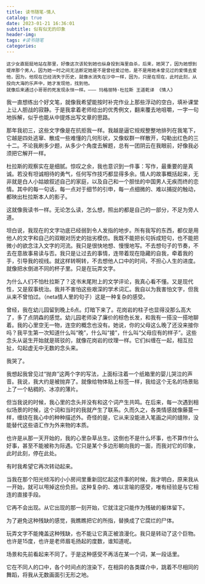 ```yaml
---
title: 读书随笔-情人
catalog: true
date: 2023-01-21 16:36:01
subtitle: 似有似无的印象
header-img:
tags: #读书随笔
categories:
---
```

	这少女直挺挺地站在那里，好像这次该轮到她也纵身投到海里自杀，后来，她哭了，因为她想到堤岸那个男人，因为她一时之间无法断定她是不是曾经爱过他，是不是用她未曾见过的爱情去爱他，因为，他现在已经消失于历史，就像水消失在沙中一样，因为，只是在现在，此时此刻，从投向大海的乐声中，她才发现他，找到他。
	就像后来通过小哥哥的死发现永恒一样。——— 玛格丽特·杜拉斯 王道乾译 《情人》

我一直想练出个好文笔，就像我希望能按时补完作业上那些浮动的空白，填补课堂上让人胆战的寂静。于是我拿着老师给出的优秀例文，翻来覆去地咀嚼，一字一句地拆解，似乎也能从中提炼出写文章的思路。

那年我初三，这些文字像是在抗拒我一样。我越是逼它规规整整地排列在我笔下，它越是四处逃窜、散成一些难懂的几何形状，又像蚁群一样散开，勾勒出红色的三十二。不论我刷多少题，从多少个角度去解题，总有一团阴云在我眼前，好像我必须把它解开一样。

杜拉斯的观察实在是细腻。惊叹之余，我也意识到一件事：写作，最重要的是真诚。若没有坦诚相待的勇气，任何写作技巧都显得多余。情人的故事概括起来，无非就是白人小姑娘叙述自己的家庭，以及自己和一个胆怯的中国男人无疾而终的恋情。其中的每一句话，每一点对于细节的引申，每一点细微的、难以捕捉的触动，都映出杜拉斯本人的影子。

这就像我读书一样。无论怎么读，怎么想，照出的都是自己的一部分，不足为旁人道。

坦白说，我现在的文字功底已经弱到令人发指的地步。所有我写的东西，都仅是用他人的文字和自己的双眼对历史的拙劣模仿。我既不能把长句拆成短句，也不能把微小的欲念注入文字的河流。我只是很快地想、慢慢地写。不去想句子的节奏，不去在意故事易读与否。我只是让过去的事情，连带着现在隐藏的自我，牵着我的手，引导我的视线。就这样转啊转，不去想他人口中的时间，不担心人生的进度。就像把水倒进不同的杯子里。只是在玩弄文字。

为什么人们不怕杜拉斯了？这书末尾附上的文学评论，我真心看不懂。又是现代性，又是叙事统治。我并不害怕这些艰深的学术词汇。我自以为我害怕文字，但我从来不曾怕过。（neta情人里的句子）这是一种复杂的感受。

曾经，我在幼儿园留到晚上6点。灯暗下来了。花岗岩的柱子也显得没那么高大了，多了点阴森的感觉。幼儿园老师染了廉价的棕色长发，和我有一搭没一搭地聊着。我的心里空无一物，连空的概念也没有。她说，你的父母这么晚了还没来接你吗？我平生第一次知道什么叫“晚”，什么叫“接”，什么叫“父母应有的样子”。这些念头从诞生开始就是斑驳的，就像花岗岩的纹理一样。它们纠缠在一起，相互拉扯，勾起虚无中无数的念头来。

我哭了。

我想起我曾见过“抛弃”这两个字的写法，上面标注着一个纸箱里的婴儿哭泣的声音。我说，我大约是被抛弃了。就像给物体贴上标签一样，我给这个无名的场景贴上了一个粘稠的、冰凉的薄片。

但当我说的时候，我心里的念头并没有和这个词产生共鸣。在后来，每一次遇到相似场景的时候，这个词和当时的我就产生了联系。久而久之，各类情感就像藤蔓一样，缠绕在我心中的种种描述外。奇怪的是，它从来没能进入笔画之间的缝隙，没能替代这些语汇作为外来物的本质。

也许是从那一天开始的，我的心里杂草丛生。这倒也不是什么坏事，也不算作什么好事，甚至不能被称为际遇。它只是某个多边形朝向我的一面，而我对它的印象，此时此刻，停在此处。

有时我希望它再次转动起来。

当我在那个阳光倾泻的小小房间里重新回忆起这件事的时候，我才明白，原来我从一开始，就可以甩掉这份负担。这种复杂的、难以言喻的感受，唯有经验是与它相连的直接手段。

它再不会出现。从它出现的那一刻开始，它就注定只能作为残破的躯体留下。

为了避免这种残缺的感觉，我瞧瞧把它的所指，替换成了它腐烂的尸体。

玩弄文字不能掩盖这种残缺，也不能让它真正被浪漫化。我只是转动了这个巨物。也许是15度，也许是老师眉毛扬起的度数，谁知道呢。

场景和先前看起来不同了。于是这种感受不再活在某一个词，某一段话里。

它在不同人的口中，各个时间点的渲染下，在相异的各类媒介中，跳着不尽相同的舞蹈，将我从无数画面引无形之地。

